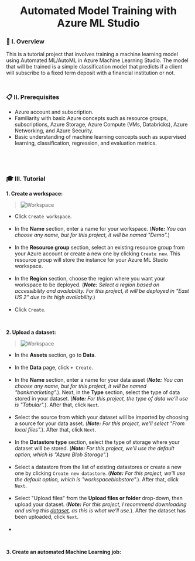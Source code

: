 <div align="center">
  <h1>Automated Model Training with Azure ML Studio</h1>
</div>

### 🧐 I. Overview

This is a tutorial project that involves training a machine learning model using Automated ML/AutoML in Azure Machine Learning Studio. The model that will be trained is a simple classification model that predicts if a client will subscribe to a fixed term deposit with a financial institution or not.
<br><br>
##

### 📋 II. Prerequisites

- Azure account and subscription.<br>
- Familiarity with basic Azure concepts such as resource groups, subscriptions, Azure Storage, Azure Compute (VMs, Databricks), Azure Networking, and Azure Security.<br>
- Basic understanding of machine learning concepts such as supervised learning, classification, regression, and evaluation metrics.

<br><br>
##

### 🎓 III. Tutorial

**1. Create a workspace:**

> ![Workspace](https://github.com/m3mentomor1/Automated-Model-Training_with_Azure-ML-Studio/assets/95956735/efce2078-305c-49b5-acf6-219346e1dcd2)

- Click ``Create workspace``.<br><br>
- In the **Name** section, enter a name for your workspace. (***Note:** You can choose any name, but for this project, it will be named "Demo".*)<br><br>
- In the **Resource group** section, select an existing resource group from your Azure account or create a new one by clicking ``Create new``. This resource group will store the instance for your Azure ML Studio workspace.<br><br>
- In the **Region** section, choose the region where you want your workspace to be deployed. (***Note:** Select a region based on accessibility and availability. For this project, it will be deployed in "East US 2" due to its high availability.*)<br><br>
- Click ``Create``.

<br>

**2. Upload a dataset:**


> ![Workspace](https://github.com/m3mentomor1/Automated-Model-Training_with_Azure-ML-Studio/assets/95956735/efce2078-305c-49b5-acf6-219346e1dcd2)

- In the **Assets** section, go to **Data**.<br><br>
- In the **Data** page, click ``+ Create``.<br><br>
- In the **Name** section, enter a name for your data asset (***Note:** You can choose any name, but for this project, it will be named "bankmarketing".*). Next, in the **Type** section, select the type of data stored in your dataset. (***Note:** For this project, the type of data we'll use is "Tabular".*). After that, click ``Next``.<br><br>
- Select the source from which your dataset will be imported by choosing a source for your data asset. (***Note:** For this project, we'll select "From local files".*). After that, click ``Next``.<br><br>
- In the **Datastore type** section, select the type of storage where your dataset will be stored. (***Note:** For this project, we'll use the default option, which is "Azure Blob Storage".*)<br><br>
- Select a datastore from the list of existing datastores or create a new one by clicking ``Create new datastore``. (***Note:** For this project, we'll use the default option, which is "workspaceblobstore".*). After that, click ``Next``.<br><br> 
- Select "Upload files" from the **Upload files or folder** drop-down, then upload your dataset. (***Note:** For this project, I recommend downloading and using this [dataset](https://github.com/m3mentomor1/Automated-Model-Training_with_Azure-ML-Studio/blob/main/bankmarketing_train.csv), as this is what we'll use.*). After the dataset has been uploaded, click ``Next``.<br><br> 
- 

<br>

**3. Create an automated Machine Learning job:** 


 


 







